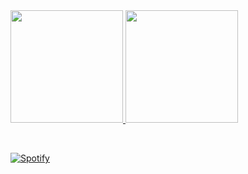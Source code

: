 
<a href="https://github.com/goncalomf20">
  <img height="180em" src="https://github-readme-stats.vercel.app/api?username=goncalomf20&theme=tokyonight&show_icons=true"/>
  <img height="180em" src="https://github-readme-stats.vercel.app/api/top-langs/?username=goncalomf20&theme=tokyonight&layout=compact" />
</a>

<!--
**goncalomf20/goncalomf20** is a ✨ _special_ ✨ repository because its `README.md` (this file) appears on your GitHub profile.

Here are some ideas to get you started:

- 🔭 I’m currently working on ...
- 🌱 I’m currently learning ...
- 👯 I’m looking to collaborate on ...
- 🤔 I’m looking for help with ...
- 💬 Ask me about ...
- 📫 How to reach me: ...
- 😄 Pronouns: ...
- ⚡ Fun fact: ...
-->

&nbsp;<div>
  [![Spotify](https://forked-playlist-setup-icqk-4tw8gigxg-goncalomf20.vercel.app/api/spotify?background_color=17202A&border_color=ffffff)](https://open.spotify.com/user/11182891479)
</div>
